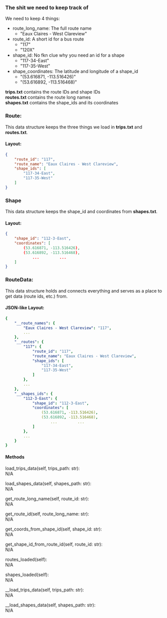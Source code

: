 ### The shit we need to keep track of
We need to keep 4 things:
- route_long_name: The full route name 
  - "Eaux Claires - West Clareview"
- route_id: A short id for a bus route
  - "117"
  - "120X"
- shape_id: No fkn clue why you need an id for a shape
  - "117-34-East"
  - "117-35-West"
- shape_coordinates: The latitude and longitude of a shape_id
  - "(53.616871, -113.516426)"
  - "(53.616892, -113.516468)"

**trips.txt** contains the route IDs and shape IDs  
**routes.txt** contains the route long names  
**shapes.txt** contains the shape_ids and its coordinates  

### Route:
This data structure keeps the three things we load in **trips.txt** and **routes.txt**.  
#### Layout:
```json
{
    "route_id": "117",
    "route_name": "Eaux Claires - West Clareview",
    "shape_ids": [
        "117-34-East",
        "117-35-West"
    ]
}
```

### Shape
This data structure keeps the shape_id and coordinates from **shapes.txt**.  
#### Layout:
```json
{
    "shape_id": "112-3-East",
    "coordinates": [
        (53.616871, -113.516426),
        (53.616892, -113.516468),
            ...         ...
    ]
}
```

### RouteData:
This data structure holds and connects everything and serves as a place to get data (route ids, etc.) from.
#### JSON-like Layout:
```yaml
{
    "__route_names": {
        "Eaux Claires - West Clareview": "117",
        ...
    },
    "__routes": {
        "117": {
            "route_id": "117",
            "route_name": "Eaux Claires - West Clareview",
            "shape_ids": [
                "117-34-East",
                "117-35-West"
            ]
        },
        ...
    },
    "__shapes_ids": {
        "112-3-East": {
            "shape_id": "112-3-East",
            "coordinates": [
                (53.616871, -113.516426),
                (53.616892, -113.516468),
                    ...         ...
            ]
        },
        ...
    }
}
```

#### Methods
load_trips_data(self, trips_path: str):  
N/A

load_shapes_data(self, shapes_path: str):  
N/A

get_route_long_name(self, route_id: str):  
N/A

get_route_id(self, route_long_name: str):  
N/A

get_coords_from_shape_id(self, shape_id: str):  
N/A

get_shape_id_from_route_id(self, route_id: str):  
N/A

routes_loaded(self):  
N/A

shapes_loaded(self):  
N/A

__load_trips_data(self, trips_path: str):  
N/A

__load_shapes_data(self, shapes_path: str):  
N/A

